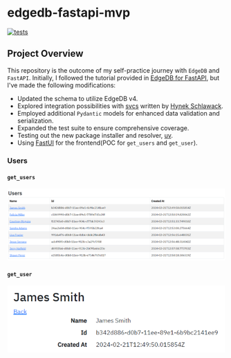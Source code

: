 # edgedb-fastapi-mvp
[![tests](https://github.com/jrycw/edgedb-fastapi-mvp/actions/workflows/ci.yml/badge.svg?branch=master)](https://github.com/jrycw/edgedb-fastapi-mvp/actions/workflows/pytest.yml)

## Project Overview
This repository is the outcome of my self-practice journey with `EdgeDB` and `FastAPI`. Initially, I followed the tutorial provided in [EdgeDB for FastAPI](https://www.edgedb.com/docs/guides/tutorials/rest_apis_with_fastapi), but I've made the following modifications:

* Updated the schema to utilize EdgeDB v4.
* Explored integration possibilities with [svcs](https://svcs.hynek.me/en/stable/index.html) written by [Hynek Schlawack](https://hynek.me/).
* Employed additional `Pydantic` models for enhanced data validation and serialization.
* Expanded the test suite to ensure comprehensive coverage.
* Testing out the new package installer and resolver, [uv](https://github.com/astral-sh/uv).
* Using [FastUI](https://github.com/pydantic/FastUI) for the frontend(POC for `get_users` and `get_user`).

### Users
#### `get_users`
![get_users](https://github.com/jrycw/edgedb-fastapi-mvp/blob/0df128a28cf20c07dd1348d3e738909b0299b54e/images/users/get_users.png)

#### `get_user`
![get_user](https://github.com/jrycw/edgedb-fastapi-mvp/blob/0df128a28cf20c07dd1348d3e738909b0299b54e/images/users/get_user.png)

